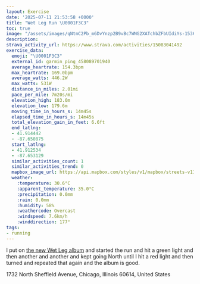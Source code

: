 ```yaml
---
layout: Exercise
date: '2025-07-11 21:53:58 +0000'
title: "Wet Leg Run \U0001F3C3"
toc: true
image: "/assets/images/qNtmC2Pb_m6DvYnzp2B9vBc7WNG2XATchbZFbUIdiYs-1536x2048.jpg.jpeg"
description:
strava_activity_url: https://www.strava.com/activities/15083041492
exercise_data:
  emoji: "\U0001F3C3"
  external_id: garmin_ping_458089701940
  average_heartrate: 154.3bpm
  max_heartrate: 169.0bpm
  average_watts: 446.2W
  max_watts: 531W
  distance_in_miles: 2.01mi
  pace_per_mile: 7m20s/mi
  elevation_high: 183.0m
  elevation_low: 179.6m
  moving_time_in_hours_s: 14m45s
  elapsed_time_in_hours_s: 14m45s
  total_elevation_gain_in_feet: 6.6ft
  end_latlng:
  - 41.914442
  - -87.650875
  start_latlng:
  - 41.912534
  - -87.653129
  similar_activities_count: 1
  similar_activities_trend: 0
  mapbox_image_url: https://api.mapbox.com/styles/v1/mapbox/streets-v11/static/path-5+787af2-1.0(any~Frw~uOk%40FYC%5DBaCBuADu%40%40c%40FSAWEg%40DsACcAHa%40G%5BHo%40%40_%40EYBm%40Bs%40Em%40Jo%40%3F%7D%40ESBs%40Bm%40AQD%5BEgAJo%40Ci%40Ji%40ISBg%40%3F_%40DWHUBMAc%40BSE_%40Dg%40%3FYB%5BCa%40%40%5DEQBY%3Fe%40Jy%40BYKyARKGMsAAy%40EMKcA%3FoAC%5BAgCCY%40_AEUAc%40A%7BC%40e%40Di%40AsABMLOf%40AZEbAB%60%40Cv%40%3FjAKfADPEb%40%3Fl%40InB%3FzASjAEl%40KfAK%5ED%60AEH%40~%40%3Fl%40LrABPAJ%40z%40%3FTKRClB%3FDBBFHz%40%3F~AFlCCd%40%3Fz%40Cl%40%40LRDPPP%40dAEXEd%40Ch%40A%5ED),pin-s-s+e5b22e(-87.65322,41.91473),pin-s-f+89ae00(-87.65090000000004,41.916850000000004)/auto/800x800?access_token=pk.eyJ1Ijoiam9zaGJlY2ttYW4iLCJhIjoiY205eWR2aDd1MWZ6djJrbXc4a3M0bWZleiJ9.XiG9OWkNcZk2QzjJbxLB4A
  weather:
    :temperature: 30.6°C
    :apparent_temperature: 35.0°C
    :precipitation: 0.0mm
    :rain: 0.0mm
    :humidity: 58%
    :weathercode: Overcast
    :windspeed: 7.6km/h
    :winddirection: 177°
tags:
- running
---
```

I put on [the new Wet Leg album](https://www.joshbeckman.org/blog/listening/moisturizer-by-wet-leg) and started the run and hit a green light and then another and another and kept going North until I hit a red light and then turned and repeated that again and the album is good.

1732 North Sheffield Avenue, Chicago, Illinois 60614, United States
